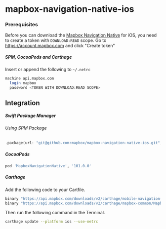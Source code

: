 # mapbox-navigation-native-ios

### Prerequisites

Before you can download the [Mapbox Navigation Native](https://github.com/mapbox/mapbox-navigation-native) for iOS, you need to create a token with `DOWNLOAD:READ` scope.
Go to https://account.mapbox.com and click "Create token"

##### SPM, CocoaPods and Carthage
Insert or append the following to `~/.netrc`

```bash
machine api.mapbox.com
  login mapbox
  password <TOKEN WITH DOWNLOAD:READ SCOPE>
```

## Integration

##### Swift Package Manager

###### Using SPM Package

```swift
.package(url: "git@github.com:mapbox/mapbox-navigation-native-ios.git", from: "101.0.0"),
```

##### CocoaPods

```ruby
pod 'MapboxNavigationNative', '101.0.0'
```

##### Carthage

Add the following code to your Cartfile.

```bash
binary "https://api.mapbox.com/downloads/v2/carthage/mobile-navigation-native/MapboxNavigationNative.json" == 101.0.0
binary "https://api.mapbox.com/downloads/v2/carthage/mapbox-common/MapboxCommon-ios.json" == 21.3.0
```

Then run the following command in the Terminal.
```bash
carthage update --platform ios --use-netrc
```
